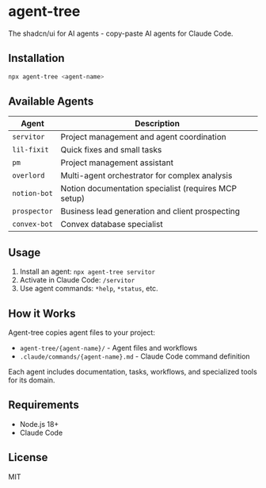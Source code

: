 # agent-tree

The shadcn/ui for AI agents - copy-paste AI agents for Claude Code.

## Installation

```bash
npx agent-tree <agent-name>
```

## Available Agents

| Agent | Description |
|-------|-------------|
| `servitor` | Project management and agent coordination |
| `lil-fixit` | Quick fixes and small tasks |
| `pm` | Project management assistant |
| `overlord` | Multi-agent orchestrator for complex analysis |
| `notion-bot` | Notion documentation specialist (requires MCP setup) |
| `prospector` | Business lead generation and client prospecting |
| `convex-bot` | Convex database specialist |

## Usage

1. Install an agent: `npx agent-tree servitor`
2. Activate in Claude Code: `/servitor`
3. Use agent commands: `*help`, `*status`, etc.

## How it Works

Agent-tree copies agent files to your project:
- `agent-tree/{agent-name}/` - Agent files and workflows
- `.claude/commands/{agent-name}.md` - Claude Code command definition

Each agent includes documentation, tasks, workflows, and specialized tools for its domain.

## Requirements

- Node.js 18+
- Claude Code

## License

MIT